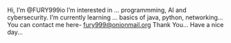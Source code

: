 Hi, I’m @FURY999io
I’m interested in ... programmming, AI and cybersecurity.
I’m currently learning ... basics of java, python, networking... You can contact me here- fury999@onionmail.org Thank You... Have a nice day...

